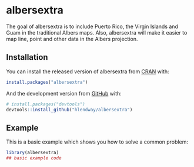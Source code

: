 
<!-- README.md is generated from README.Rmd. Please edit that file -->

# albersextra

<!-- badges: start -->

<!-- badges: end -->

The goal of albersextra is to include Puerto Rico, the Virgin Islands
and Guam in the traditional Albers maps. Also, albersextra will make it
easier to map line, point and other data in the Albers projection.

## Installation

You can install the released version of albersextra from
[CRAN](https://CRAN.R-project.org) with:

``` r
install.packages("albersextra")
```

And the development version from [GitHub](https://github.com/) with:

``` r
# install.packages("devtools")
devtools::install_github("hlendway/albersextra")
```

## Example

This is a basic example which shows you how to solve a common problem:

``` r
library(albersextra)
## basic example code
```
